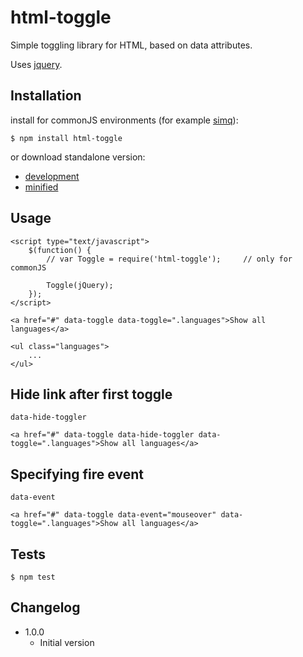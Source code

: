# html-toggle

Simple toggling library for HTML, based on data attributes.

Uses [jquery](https://github.com/jquery/jquery).

## Installation

install for commonJS environments (for example [simq](https://github.com/sakren/node-simq)):

```
$ npm install html-toggle
```

or download standalone version:
* [development](https://raw.github.com/sakren/html-toggle/master/lib/Toggle.js)
* [minified](https://raw.github.com/sakren/html-toggle/master/lib/Toggle.min.js)

## Usage

```
<script type="text/javascript">
	$(function() {
		// var Toggle = require('html-toggle');		// only for commonJS

    	Toggle(jQuery);
	});
</script>

<a href="#" data-toggle data-toggle=".languages">Show all languages</a>

<ul class="languages">
	...
</ul>
```

## Hide link after first toggle

`data-hide-toggler`

```
<a href="#" data-toggle data-hide-toggler data-toggle=".languages">Show all languages</a>
```

## Specifying fire event

`data-event`

```
<a href="#" data-toggle data-event="mouseover" data-toggle=".languages">Show all languages</a>
```

## Tests

```
$ npm test
```

## Changelog

* 1.0.0
	+ Initial version